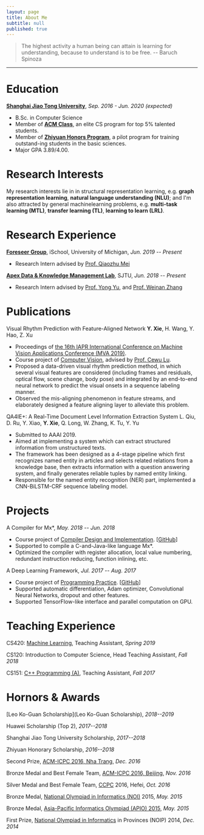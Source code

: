 ```yaml
---
layout: page
title: About Me
subtitle: null
published: true
---
```

> The highest activity a human being can attain is learning for understanding, because to understand is to be free. -- Baruch Spinoza

----------------------------

# Education

[**Shanghai Jiao Tong University**](https://www.sjtu.edu.cn/), *Sep. 2016 - Jun. 2020 (expected)*

- B.Sc.  in Computer Science
- Member of [**ACM Class**](https://acm.sjtu.edu.cn/), an elite CS program for top 5% talented students.
- Member of [**Zhiyuan Honors Program**](https://zhiyuan.sjtu.edu.cn/), a pilot program for training outstand-ing students in the basic sciences.
- Major GPA 3.89/4.00.

# Research Interests

My research interests lie in in structural representation learning, e.g. **graph representation learning**, **natural language understanding (NLU)**; and I'm also attracted by general machinelearning problems,  e.g. **multi-task learning (MTL)**, **transfer learning (TL)**, **learning to learn (LRL)**.

# Research Experience

[**Foreseer Group**](http://foreseer.si.umich.edu/), iSchool, University of Michigan, *Jun. 2019 -- Present*

- Research Intern advised by [Prof. Qiaozhu Mei](http://www-personal.umich.edu/~qmei/)

[**Apex Data & Knowledge Management Lab**](http://apex.sjtu.edu.cn), SJTU, *Jun. 2018 -- Present*

- Research Intern advised by [Prof. Yong Yu](http://apex.sjtu.edu.cn/members/yyu), and [Prof. Weinan Zhang](http://wnzhang.net/)

# Publications

Visual Rhythm Prediction with Feature-Aligned Network
**Y. Xie**, H. Wang, Y. Hao, Z. Xu
- Proceedings of [the 16th IAPR International Conference on Machine Vision Applications Conference (MVA 2019)](http://www.mva-org.jp/Proceedings/2019/).
- Course project of [Computer Vision](http://www.mvig.org/teaching/index.html), advised by [Prof. Cewu Lu](https://www.mvig.org/index.html).
- Proposed a data-driven visual rhythm prediction method, in which several visual features are considered (including frames and residuals, optical flow, scene change, body pose) and integrated by an end-to-end neural network to predict the visual onsets in a sequence labeling manner.
- Observed the mis-aligning phenomenon in feature streams, and elaborately designed a feature aligning layer to alleviate this problem.

QA4IE+: A Real-Time Document Level Information Extraction System
L. Qiu, D. Ru, Y. Xiao, **Y. Xie**, Q. Long, W. Zhang, K. Tu, Y. Yu
- Submitted to AAAI 2019.
- Aimed at implementing a system which can extract structured information from unstructured texts.
- The framework has been designed as a 4-stage pipeline which first recognizes named entity in articles and selects related relations from a knowledge base, then extracts information with a question answering system, and finally generates reliable tuples by named entity linking.
- Responsible for the named entity recognition (NER) part, implemented a CNN-BiLSTM-CRF sequence labeling model.

# Projects

A Compiler for Mx*, *May. 2018 -- Jun. 2018*
- Course project of [Compiler Design and Implementation](https://acm.sjtu.edu.cn/wiki/Compiler_2018). \[[GitHub](https://github.com/yutxie/compiler-lite)\]
- Supported to compile a C-and-Java-like language Mx*.
- Optimized the compiler with register allocation, local value numbering, redundant instruction reducing, function inlining, etc.

A Deep Learning Framework, *Jul. 2017 -- Aug. 2017*
- Course project of [Programming Practice](https://acm.sjtu.edu.cn/wiki/PPCA_2017). \[[GitHub](https://github.com/yutxie/dl-system-test)\]
- Supported automatic differentiation, Adam optimizer, Convolutional Neural Networks, dropout and other features.
- Supported TensorFlow-like interface and parallel computation on GPU.

# Teaching Experience

CS420: [Machine Learning](http://wnzhang.net/teaching/cs420/index.html), Teaching Assistant, *Spring 2019*

CS120: Introduction to Computer Science, Head Teaching Assistant, *Fall 2018*

CS151: [C++ Programming (A)](https://acm.sjtu.edu.cn/wiki/Programming_2017), Teaching Assistant, *Fall 2017*

# Hornors & Awards

[Leo Ko-Guan Scholarship](Leo Ko-Guan Scholarship), *2018--2019*

Huawei Scholarship (Top 2), *2017--2018*

Shanghai Jiao Tong University Scholarship, *2017--2018*

Zhiyuan Honorary Scholarship, *2016--2018*

Second Prize, [ACM-ICPC 2016, Nha Trang](https://icpc.baylor.edu/regionals/finder/nha-trang-2016), *Dec. 2016*

Bronze Medal and Best Female Team, [ACM-ICPC 2016, Beijing](http://acm.pku.edu.cn/icpc_pku2016/), *Nov. 2016*

Silver Medal and Best Female Team, [CCPC](http://ccpc.io/) 2016, Hefei, *Oct. 2016*

Bronze Medal, [National Olympiad in Informatics (NOI)](http://www.noi.cn/) 2015, *May. 2015*

Bronze Medal, [Asia-Pacific Informatics Olympiad (APIO) 2015](http://apio2015.org/), *May. 2015*

First Prize, [National Olympiad in Informatics](http://www.noi.cn/) in Provinces (NOIP) 2014, *Dec. 2014*

